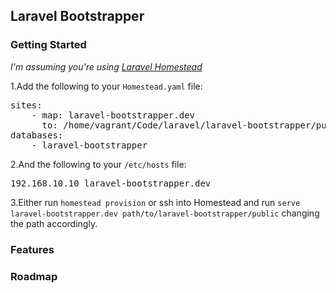 ## Laravel Bootstrapper

### Getting Started

*I'm assuming you're using [Laravel Homestead](http://laravel.com/docs/5.1/homestead)*

1.Add the following to your `Homestead.yaml` file:

<pre>
sites:
    - map: laravel-bootstrapper.dev
      to: /home/vagrant/Code/laravel/laravel-bootstrapper/public
databases:
    - laravel-bootstrapper
</pre> 

2.And the following to your `/etc/hosts` file:

<pre>
192.168.10.10 laravel-bootstrapper.dev
</pre>

3.Either run `homestead provision` or ssh into Homestead and run `serve laravel-bootstrapper.dev path/to/laravel-bootstrapper/public` changing the path accordingly.

### Features

### Roadmap
